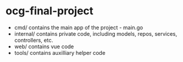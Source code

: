 # ocg-final-project

* cmd/ contains the main app of the project - main.go
* internal/ contains private code, including models, repos, services, controllers, etc.
* web/ contains vue code
* tools/ contains auxilliary helper code

